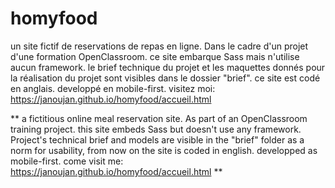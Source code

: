 # homyfood
un site fictif de reservations de repas en ligne. Dans le cadre d'un projet d'une formation OpenClassroom.
ce site embarque Sass mais n'utilise aucun framework.
le brief technique du projet et les maquettes donnés pour la réalisation du projet sont visibles dans le dossier "brief".
ce site est codé en anglais.
developpé en mobile-first.
visitez moi: https://janoujan.github.io/homyfood/accueil.html


**
a fictitious online meal reservation site. As part of an OpenClassroom training project.
this site embeds Sass but doesn't use any framework.
Project's technical brief and models are visible in the "brief" folder
as a norm for usability, from now on the site is coded in english.
developped as mobile-first.
come visit me: https://janoujan.github.io/homyfood/accueil.html
**

